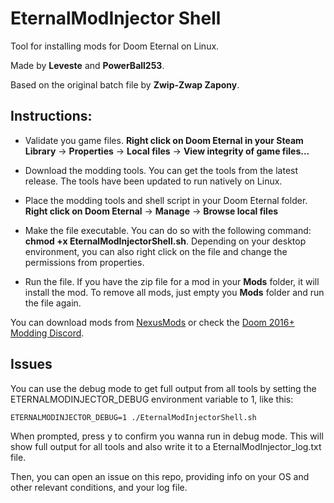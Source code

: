# EternalModInjector Shell

Tool for installing mods for Doom Eternal on Linux.

Made by **Leveste** and **PowerBall253**.

Based on the original batch file by **Zwip-Zwap Zapony**.

## Instructions:

* Validate you game files. **Right click on Doom Eternal in your Steam Library** -> **Properties** -> **Local files** -> **View integrity of game files...**

* Download the modding tools. You can get the tools from the latest release. The tools have been updated to run natively on Linux.

* Place the modding tools and shell script in your Doom Eternal folder. **Right click on Doom Eternal** -> **Manage** -> **Browse local files**

* Make the file executable. You can do so with the following command: **chmod +x EternalModInjectorShell.sh**. Depending on your desktop environment, you can also right click on the file and change the permissions from properties.

* Run the file. If you have the zip file for a mod in your **Mods** folder, it will install the mod. To remove all mods, just empty you **Mods** folder and run the file again.

You can download mods from [NexusMods](https://www.nexusmods.com/doometernal) or check the [Doom 2016+ Modding Discord](https://discord.com/channels/570112501853978624/614488711572357120).

## Issues

You can use the debug mode to get full output from all tools by setting the ETERNALMODINJECTOR_DEBUG environment variable to 1, like this:
```
ETERNALMODINJECTOR_DEBUG=1 ./EternalModInjectorShell.sh
```
When prompted, press y to confirm you wanna run in debug mode. This will show full output for all tools and also write it to a EternalModInjector_log.txt file.

Then, you can open an issue on this repo, providing info on your OS and other relevant conditions, and your log file.
